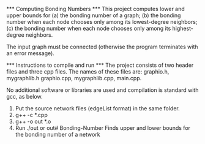 *** Computing Bonding Numbers ***
This project computes lower and upper bounds for
(a) the bonding number of a graph;
(b) the bonding number when each node chooses only among its lowest-degree neighbors;
(c) the bonding number when each node chooses only among its highest-degree neighbors.

The input graph must be connected (otherwise the program terminates with an error message).


*** Instructions to compile and run ***
The project consists of two header files and three cpp files.
The names of these files are:
graphio.h, mygraphlib.h
graphio.cpp, mygraphlib.cpp, main.cpp.

No additional software or libraries are used and compilation is standard with gcc,
as below.

1. Put the source network files (edgeList format) in the same folder.
2. g++ -c *.cpp
3. g++ -o out *.o
4. Run ./out or out# Bonding-Number
Finds upper and lower bounds for the bonding number of a network
